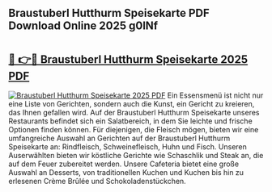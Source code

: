 ## Braustuberl Hutthurm Speisekarte PDF Download Online 2025 g0lNf

# <h2><a href="http://gc69lsy.nevu.top/?p=Braustuberl+Hutthurm+Speisekarte">🔗 👉🔴 Braustuberl Hutthurm Speisekarte 2025 PDF</a></h2>

[![Braustuberl Hutthurm Speisekarte 2025 PDF](https://i.imgur.com/dBaPXMq.png)](http://gc69lsy.nevu.top/?p=Braustuberl+Hutthurm+Speisekarte)
Ein Essensmenü ist nicht nur eine Liste von Gerichten, sondern auch die Kunst, ein Gericht zu kreieren, das Ihnen gefallen wird. Auf der Braustuberl Hutthurm Speisekarte unseres Restaurants befindet sich ein Salatbereich, in dem Sie leichte und frische Optionen finden können. Für diejenigen, die Fleisch mögen, bieten wir eine umfangreiche Auswahl an Gerichten auf der Braustuberl Hutthurm Speisekarte an: Rindfleisch, Schweinefleisch, Huhn und Fisch. Unseren Auserwählten bieten wir köstliche Gerichte wie Schaschlik und Steak an, die auf dem Feuer zubereitet werden. Unsere Cafeteria bietet eine große Auswahl an Desserts, von traditionellen Kuchen und Kuchen bis hin zu erlesenen Crème Brûlée und Schokoladenstückchen.
